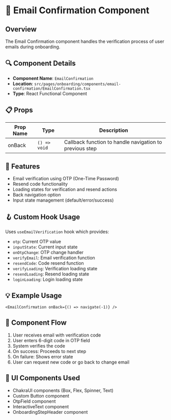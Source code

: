 # 📧 Email Confirmation Component

## Overview
The Email Confirmation component handles the verification process of user emails during onboarding.

## 🔍 Component Details
- **Component Name**: `EmailConfirmation`
- **Location**: `src/pages/onboarding/components/email-confirmation/EmailConfirmation.tsx`
- **Type**: React Functional Component

## 📋 Props
| Prop Name | Type | Description |
|-----------|------|-------------|
| onBack | `() => void` | Callback function to handle navigation to previous step |

## 🎯 Features
- Email verification using OTP (One-Time Password)
- Resend code functionality
- Loading states for verification and resend actions
- Back navigation option
- Input state management (default/error/success)

## 🪝 Custom Hook Usage
Uses `useEmailVerification` hook which provides:
- `otp`: Current OTP value
- `inputState`: Current input state
- `onOtpChange`: OTP change handler
- `verifyEmail`: Email verification function
- `resendCode`: Code resend function
- `verifyLoading`: Verification loading state
- `resendLoading`: Resend loading state
- `loginLoading`: Login loading state

## 💡 Example Usage
```tsx
<EmailConfirmation onBack={() => navigate(-1)} />
```

## 🔄 Component Flow
1. User receives email with verification code
2. User enters 6-digit code in OTP field
3. System verifies the code
4. On success: Proceeds to next step
5. On failure: Shows error state
6. User can request new code or go back to change email

## 🎨 UI Components Used
- ChakraUI components (Box, Flex, Spinner, Text)
- Custom Button component
- OtpField component
- InteractiveText component
- OnboardingStepHeader component
